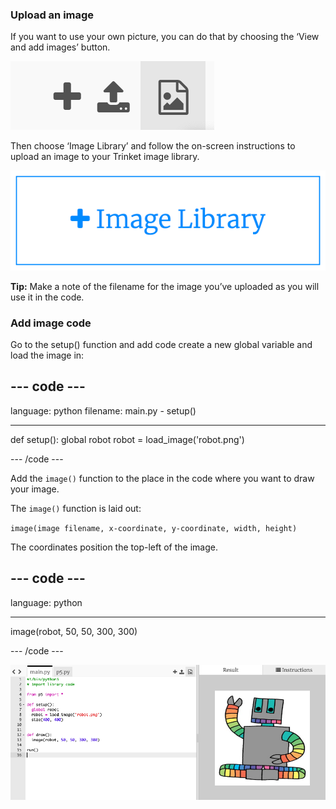 ### Upload an image

If you want to use your own picture, you can do that by choosing the ‘View and add images’ button.

![A plus, an upload symbol, and an image symbol. The image symbol is highlighted.](images/trinket_image.png)

Then choose ‘Image Library’ and follow the on-screen instructions to upload an image to your Trinket image library.

![A button with a plus and the words 'Image Library' on it.](images/trinket_image_library.png)

**Tip:** Make a note of the filename for the image you’ve uploaded as you will use it in the code.

### Add image code

Go to the setup() function and add code create a new global variable and load the image in: 

--- code ---
---
language: python
filename: main.py - setup()

---

def setup():
  global robot
  robot = load_image('robot.png')

--- /code ---

Add the `image()` function to the place in the code where you want to draw your image.

The `image()` function is laid out:

`image(image filename, x-coordinate, y-coordinate, width, height)` 

The coordinates position the top-left of the image.

--- code ---
---
language: python

---

  image(robot, 50, 50, 300, 300)

--- /code ---

![The code area and output area with robot image shown.](images/inserted-robot.png)
